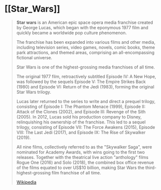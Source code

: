 
# [[Star_Wars]] 


> **Star wars** is an American epic space opera media franchise created by George Lucas, which began with the eponymous 1977 film and quickly became a worldwide pop culture phenomenon. 
> 
> The franchise has been expanded into various films and other media, including television series, video games, novels, comic books, theme park attractions, and themed areas, comprising an all-encompassing fictional universe. 
> 
> Star Wars is one of the highest-grossing media franchises of all time.
>
> The original 1977 film, retroactively subtitled Episode IV: A New Hope, was followed by the sequels Episode V: The Empire Strikes Back (1980) and Episode VI: Return of the Jedi (1983), forming the original Star Wars trilogy. 
> 
> Lucas later returned to the series to write and direct a prequel trilogy, consisting of Episode I: The Phantom Menace (1999), Episode II: Attack of the Clones (2002), and Episode III: Revenge of the Sith (2005). In 2012, Lucas sold his production company to Disney, relinquishing his ownership of the franchise. This led to a sequel trilogy, consisting of Episode VII: The Force Awakens (2015), Episode VIII: The Last Jedi (2017), and Episode IX: The Rise of Skywalker (2019).
>
> All nine films, collectively referred to as the "Skywalker Saga", were nominated for Academy Awards, with wins going to the first two releases. Together with the theatrical live action "anthology" films Rogue One (2016) and Solo (2018), the combined box office revenue of the films equated to over US$10 billion, making Star Wars the third-highest-grossing film franchise of all time.
>
> [Wikipedia](https://en.wikipedia.org/wiki/Star%20Wars)

